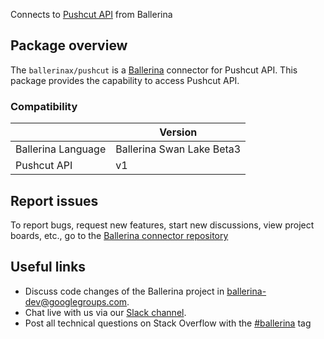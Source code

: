 Connects to [Pushcut API](https://www.pushcut.io/webapi.html) from Ballerina

## Package overview
The `ballerinax/pushcut` is a [Ballerina](https://ballerina.io/) connector for Pushcut API.
This package provides the capability to access Pushcut API.

### Compatibility
|                               | Version                         |
|-------------------------------|---------------------------------|
| Ballerina Language            | Ballerina Swan Lake Beta3       | 
| Pushcut API                   | v1                              |

## Report issues
To report bugs, request new features, start new discussions, view project boards, etc., go to the [Ballerina connector repository](https://github.com/ballerina-platform/ballerinax-openapi-connectors)

## Useful links
- Discuss code changes of the Ballerina project in [ballerina-dev@googlegroups.com](mailto:ballerina-dev@googlegroups.com).
- Chat live with us via our [Slack channel](https://ballerina.io/community/slack/).
- Post all technical questions on Stack Overflow with the [#ballerina](https://stackoverflow.com/questions/tagged/ballerina) tag
